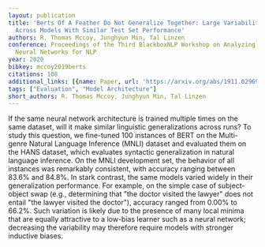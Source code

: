 ```yaml
---
layout: publication
title: 'Berts Of A Feather Do Not Generalize Together: Large Variability In Generalization
  Across Models With Similar Test Set Performance'
authors: R. Thomas Mccoy, Junghyun Min, Tal Linzen
conference: Proceedings of the Third BlackboxNLP Workshop on Analyzing and Interpreting
  Neural Networks for NLP
year: 2020
bibkey: mccoy2019berts
citations: 108
additional_links: [{name: Paper, url: 'https://arxiv.org/abs/1911.02969'}]
tags: ["Evaluation", "Model Architecture"]
short_authors: R. Thomas Mccoy, Junghyun Min, Tal Linzen
---
```

If the same neural network architecture is trained multiple times on the same
dataset, will it make similar linguistic generalizations across runs? To study
this question, we fine-tuned 100 instances of BERT on the Multi-genre Natural
Language Inference (MNLI) dataset and evaluated them on the HANS dataset, which
evaluates syntactic generalization in natural language inference. On the MNLI
development set, the behavior of all instances was remarkably consistent, with
accuracy ranging between 83.6% and 84.8%. In stark contrast, the same models
varied widely in their generalization performance. For example, on the simple
case of subject-object swap (e.g., determining that "the doctor visited the
lawyer" does not entail "the lawyer visited the doctor"), accuracy ranged from
0.00% to 66.2%. Such variation is likely due to the presence of many local
minima that are equally attractive to a low-bias learner such as a neural
network; decreasing the variability may therefore require models with stronger
inductive biases.